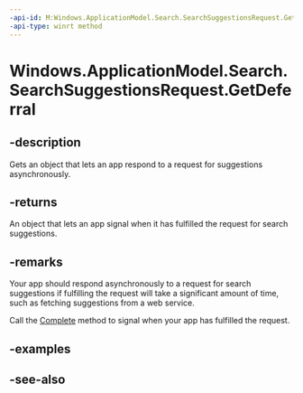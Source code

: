 ----api-id: M:Windows.ApplicationModel.Search.SearchSuggestionsRequest.GetDeferral
-api-type: winrt method
---<!-- Method syntaxpublic Windows.ApplicationModel.Search.SearchSuggestionsRequestDeferral GetDeferral()--># Windows.ApplicationModel.Search.SearchSuggestionsRequest.GetDeferral## -descriptionGets an object that lets an app respond to a request for suggestions asynchronously.## -returnsAn object that lets an app signal when it has fulfilled the request for search suggestions.## -remarksYour app should respond asynchronously to a request for search suggestions if fulfilling the request will take a significant amount of time, such as fetching suggestions from a web service.Call the [Complete](searchsuggestionsrequestdeferral_complete.md) method to signal when your app has fulfilled the request.## -examples## -see-also